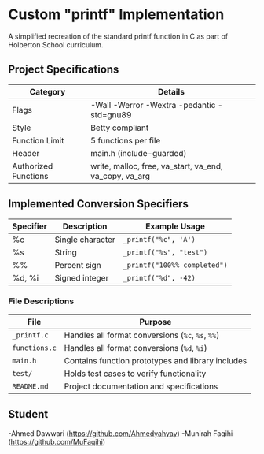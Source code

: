 # Custom "printf" Implementation

A simplified recreation of the standard printf function in C as part of Holberton School curriculum.

## Project Specifications

| Category             | Details                                                                 |
|----------------------|-------------------------------------------------------------------------|
| Flags                | -Wall -Werror -Wextra -pedantic -std=gnu89                              |
| Style                | Betty compliant                                                         |
| Function Limit       |     5 functions per file                                                |
| Header               | main.h (include-guarded)                                                |
| Authorized Functions | write, malloc, free, va_start, va_end, va_copy, va_arg                  |

## Implemented Conversion Specifiers

| Specifier | Description                  | Example Usage                |
|-----------|------------------------------|------------------------------|
| %c        | Single character             | `_printf("%c", 'A')`         |
| %s        | String                       | `_printf("%s", "test")`      |
| %%        | Percent sign                 | `_printf("100%% completed")` |
| %d, %i    | Signed integer               | `_printf("%d", -42)`         |

### File Descriptions

| File          | Purpose                                                                 |
|---------------|-------------------------------------------------------------------------|
| `_printf.c`   | Handles all format conversions (`%c`, `%s`, `%%`)                       |
| `functions.c` | Handles all format conversions (`%d`, `%i`)                             |
| `main.h`      | Contains function prototypes and library includes                       |
| `test/`       | Holds test cases to verify functionality                                |
| `README.md`   | Project documentation and specifications                                |


## Student

-Ahmed Dawwari (https://github.com/Ahmedyahyay)
-Munirah Faqihi (https://github.com/MuFaqihi)
